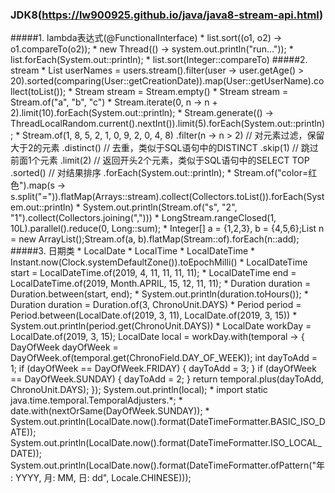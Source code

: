 ### JDK8(https://lw900925.github.io/java/java8-stream-api.html)
#####1. lambda表达式(@FunctionalInterface)
    * list.sort((o1, o2) -> o1.compareTo(o2));
    * new Thread(() -> system.out.println("run..."));
    * list.forEach(System.out::println);
    * list.sort(Integer::compareTo)
#####2. stream
    * List<String> userNames = users.stream().filter(user -> user.getAge() > 20).sorted(comparing(User::getCreationDate)).map(User::getUserName).collect(toList());
    * Stream<Stream> stream = Stream.empty()
    * Stream<Stream> stream = Stream.of("a", "b", "c")
    * Stream.iterate(0, n -> n + 2).limit(10).forEach(System.out::println);
    * Stream.generate(() -> ThreadLocalRandom.current().nextInt()).limit(5).forEach(System.out::println);
    * Stream.of(1, 8, 5, 2, 1, 0, 9, 2, 0, 4, 8)
      				.filter(n -> n > 2)     // 对元素过滤，保留大于2的元素
      				.distinct()             // 去重，类似于SQL语句中的DISTINCT
      				.skip(1)                // 跳过前面1个元素
      				.limit(2)               // 返回开头2个元素，类似于SQL语句中的SELECT TOP
      				.sorted()               // 对结果排序
      				.forEach(System.out::println);
    * Stream.of("color=红色").map(s -> s.split("=")).flatMap(Arrays::stream).collect(Collectors.toList()).forEach(System.out::println)
    * System.out.println(Stream.of("s", "2", "1").collect(Collectors.joining(",")))
    * LongStream.rangeClosed(1, 10L).parallel().reduce(0, Long::sum);
    * Integer[] a = {1,2,3}, b = {4,5,6};List<Object> n = new ArrayList<Object>();Stream.of(a, b).flatMap(Stream::of).forEach(n::add);
#####3. 日期类
    * LocalDate
    * LocalTime
    * LocalDateTime
    * Instant.now(Clock.systemDefaultZone()).toEpochMilli()
    * LocalDateTime start = LocalDateTime.of(2019, 4, 11, 11, 11, 11);
    * LocalDateTime end = LocalDateTime.of(2019, Month.APRIL, 15, 12, 11, 11);
    * Duration duration = Duration.between(start, end); 
    * System.out.println(duration.toHours());
    * Duration duration = Duration.of(3, ChronoUnit.DAYS)
    * Period period = Period.between(LocalDate.of(2019, 3, 11), LocalDate.of(2019, 3, 15))
    * System.out.println(period.get(ChronoUnit.DAYS))
    * LocalDate workDay = LocalDate.of(2019, 3, 15);
        LocalDate local = workDay.with(temporal -> {
            DayOfWeek dayOfWeek = DayOfWeek.of(temporal.get(ChronoField.DAY_OF_WEEK));
            int dayToAdd = 1;
            if (dayOfWeek == DayOfWeek.FRIDAY) {
                dayToAdd = 3;
            }
            if (dayOfWeek == DayOfWeek.SUNDAY) {
                dayToAdd = 2;
            }
            return temporal.plus(dayToAdd, ChronoUnit.DAYS);
        });
        System.out.println(local);
    * import static java.time.temporal.TemporalAdjusters.*;
    * date.with(nextOrSame(DayOfWeek.SUNDAY));
    * System.out.println(LocalDate.now().format(DateTimeFormatter.BASIC_ISO_DATE));
        System.out.println(LocalDate.now().format(DateTimeFormatter.ISO_LOCAL_DATE));
        System.out.println(LocalDate.now().format(DateTimeFormatter.ofPattern("年: YYYY, 月: MM, 日: dd", Locale.CHINESE)));
      		
    